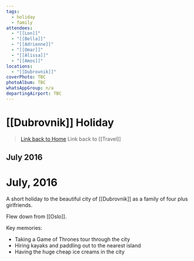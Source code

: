 ```yaml
---
tags:
  - holiday
  - family
attendees:
  - "[[Lon]]"
  - "[[Bella]]"
  - "[[Adrienne]]"
  - "[[Omar]]"
  - "[[Alissa]]"
  - "[[Amos]]"
locations:
  - "[[Dubrovnik]]"
coverPhoto: TBC
photoAlbum: TBC
whatsAppGroup: n/a
departingAirport: TBC
---
```

# [[Dubrovnik]] Holiday

> [Link back to Home](obsidian://open?vault=Personal%20Notes&file=000%20Index)
> Link back to [[Travel]]

## July 2016

# July, 2016

A short holiday to the beautiful city of [[Dubrovnik]] as a family of four plus girlfriends.

Flew down from [[Oslo]].

Key memories:
- Taking a Game of Thrones tour through the city
- Hiring kayaks and paddling out to the nearest island
- Having the huge cheap ice creams in the city